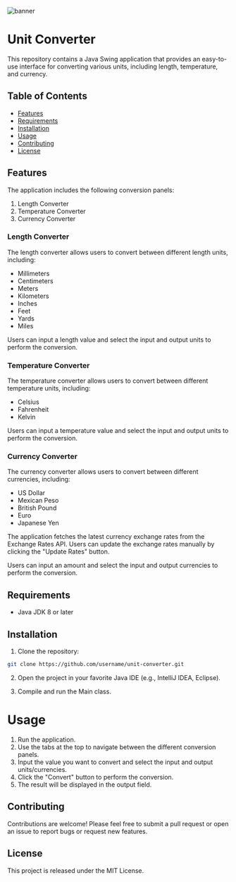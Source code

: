![banner](https://i.imgur.com/j020PYk.jpg)

# Unit Converter

This repository contains a Java Swing application that provides an easy-to-use interface for converting various units, including length, temperature, and currency.

## Table of Contents

- [Features](#features)
- [Requirements](#requirements)
- [Installation](#installation)
- [Usage](#usage)
- [Contributing](#contributing)
- [License](#license)

## Features

The application includes the following conversion panels:

1. Length Converter
2. Temperature Converter
3. Currency Converter

### Length Converter

The length converter allows users to convert between different length units, including:

- Millimeters
- Centimeters
- Meters
- Kilometers
- Inches
- Feet
- Yards
- Miles

Users can input a length value and select the input and output units to perform the conversion.

### Temperature Converter

The temperature converter allows users to convert between different temperature units, including:

- Celsius
- Fahrenheit
- Kelvin

Users can input a temperature value and select the input and output units to perform the conversion.

### Currency Converter

The currency converter allows users to convert between different currencies, including:

- US Dollar
- Mexican Peso
- British Pound
- Euro
- Japanese Yen

The application fetches the latest currency exchange rates from the Exchange Rates API. Users can update the exchange rates manually by clicking the "Update Rates" button.

Users can input an amount and select the input and output currencies to perform the conversion.

## Requirements

- Java JDK 8 or later

## Installation

1. Clone the repository:

```bash
git clone https://github.com/username/unit-converter.git
```
2. Open the project in your favorite Java IDE (e.g., IntelliJ IDEA, Eclipse).

3. Compile and run the Main class.

# Usage
1. Run the application.
2. Use the tabs at the top to navigate between the different conversion panels.
3. Input the value you want to convert and select the input and output units/currencies.
4. Click the "Convert" button to perform the conversion.
5. The result will be displayed in the output field.

## Contributing

Contributions are welcome! Please feel free to submit a pull request or open an issue to report bugs or request new features.

## License

This project is released under the MIT License.